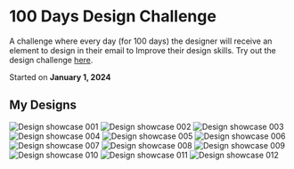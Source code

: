 # 100 Days Design Challenge
A challenge where every day (for 100 days) the designer will receive an element to design in their email to Improve their design skills. Try out the design challenge [here](https://www.dailyui.co/).

Started on **January 1, 2024**

## My Designs
![Design showcase 001](001/001-Showcase.png)
![Design showcase 002](002/002-Showcase.png)
![Design showcase 003](003/003-Showcase.png)
![Design showcase 004](004/004-Showcase.png)
![Design showcase 005](005/005-Showcase.png)
![Design showcase 006](006/006-Showcase.png)
![Design showcase 007](007/007-Showcase.png)
![Design showcase 008](008/008-Showcase.png)
![Design showcase 009](009/009-Showcase.png)
![Design showcase 010](010/010-Showcase.png)
![Design showcase 011](011/011-Showcase.png)
![Design showcase 012](012/012-Showcase.png)